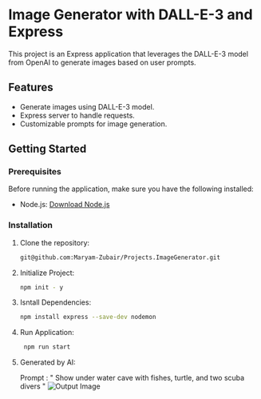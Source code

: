 # Image Generator with DALL-E-3 and Express

This project is an Express application that leverages the DALL-E-3 model from OpenAI to generate images based on user prompts.

## Features

- Generate images using DALL-E-3 model.
- Express server to handle requests.
- Customizable prompts for image generation.

## Getting Started

### Prerequisites

Before running the application, make sure you have the following installed:

- Node.js: [Download Node.js](https://nodejs.org/)

### Installation

1. Clone the repository:

   ```bash
   git@github.com:Maryam-Zubair/Projects.ImageGenerator.git
   ```

2. Initialize Project:
   ```bash
   npm init - y
   ```
3. Isntall Dependencies:
   ```bash
   npm install express --save-dev nodemon
   ```
4. Run Application:
   ```bash
    npm run start
   ```
5. Generated by AI:
   
   Prompt : " Show under water cave with fishes, turtle, and two scuba divers "
![Output Image](https://oaidalleapiprodscus.blob.core.windows.net/private/org-hyuGSVbowZ136FAzofVPlX8x/user-Lnakbae8VJJqn2rOcUwHWKJX/img-0wpbpKinHKLRLjvxsT33IaGU.png?st=2024-03-03T01%3A30%3A18Z&se=2024-03-03T03%3A30%3A18Z&sp=r&sv=2021-08-06&sr=b&rscd=inline&rsct=image/png&skoid=6aaadede-4fb3-4698-a8f6-684d7786b067&sktid=a48cca56-e6da-484e-a814-9c849652bcb3&skt=2024-03-02T16%3A52%3A55Z&ske=2024-03-03T16%3A52%3A55Z&sks=b&skv=2021-08-06&sig=Ip/W%2B6qpLDaA4X/ulJQ%2B9appgmAUgWKbq8mg9h084pE%3D )

